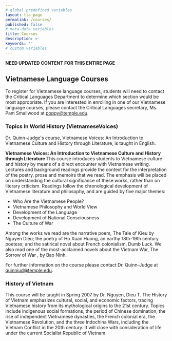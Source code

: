 ```yaml
---
# global predefined variables
layout: tla_page
permalink: /courses/
published: false
# meta-data variables
title: Courses
description: >-
keywords: ''
# custom variables
---
```

**NEED UPDATED CONTENT FOR THIS ENTIRE PAGE**

## Vietnamese Language Courses
To register for Vietnamese language courses, students will need to contact the Critical Languages Department to determine which section would be most appropriate. If you are interested in enrolling in one of our Vietnamese language courses, please contact the Critical Languages secretary, Ms. Pam Smallwood at [poppy@temple.edu](mailto:poppy@temple.edu).

### Topics In World History (VietnameseVoices)
Dr. Quinn-Judge's course, Vietnamese Voices: An Introduction to Vietnamese Culture and History through Literature, is taught in English.

**Vietnamese Voices: An Introduction to Vietnamese Culture and History through Literature**
This course introduces students to Vietnamese culture and history by means of a direct encounter with Vietnamese writing. Lectures and background readings provide the context for the interpretation of the poetry, prose and memoirs that we read. The emphasis will be placed on understanding the cultural significance of these works, rather than on literary criticism. Readings follow the chronological development of Vietnamese literature and philosophy, and are guided by five major themes:

- Who Are the Vietnamese People?
- Vietnamese Philosophy and World View
- Development of the Language
- Development of National Consciousness
- The Culture of War

Among the works we read are the narrative poem, The Tale of Kieu by Nguyen Dieu; the poetry of Ho Xuan Huong, an earthy 18th-19th century poetess; and the satirical novel about French colonialism, Dumb Luck. We also read one of the most-acclaimed novels about the Vietnam War, The Sorrow of War , by Bao Ninh.

For further information on the course please contact Dr. Quinn-Judge at [quinnjud@temple.edu](mailto:quinnjud@temple.edu).

### History of Vietnam
This course will be taught in Spring 2007 by Dr.  Nguyen, Dieu T. The History of Vietnam emphasizes cultural, social, and economic factors, tracing Vietnamese history from its mythological origins to the 21st century. Topics include indigenous social formations, the period of Chinese domination, the rise of independent Vietnamese dynasties, the French colonial era, the Vietnamese Revolution, and the three Indochina Wars, including the Vietnam Conflict in the 20th century. It will close with consideration of life under the current Socialist Republic of Vietnam.
